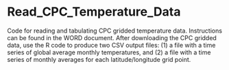 # Read_CPC_Temperature_Data
Code for reading and tabulating CPC gridded temperature data.
Instructions can be found in the WORD document.
After downloading the CPC gridded data, use the R code to produce two
CSV output files: (1) a file with a time series of global average 
monthly temperatures, and (2) a file with a time series of monthly averages
for each latitude/longitude grid point.
